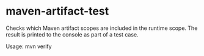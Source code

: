 # maven-artifact-test
Checks which Maven artifact scopes are included in the runtime scope.
The result is printed to the console as part of a test case.

Usage:
mvn verify
